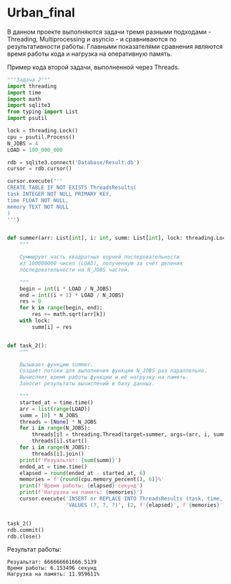 # Urban_final
В данном проекте выполняются задачи тремя разными подходами - Threading, Multiprocessing и asyncio - и сравниваются по результативности работы. Главными показателями сравнения являются время работы кода и нагрузка на оперативную память.

Пример кода второй задачи, выполненной через Threads.
```Python
"""Задача 2"""
import threading
import time
import math
import sqlite3
from typing import List
import psutil

lock = threading.Lock()
cpu = psutil.Process()
N_JOBS = 4
LOAD = 100_000_000

rdb = sqlite3.connect('Database/Result.db')
cursor = rdb.cursor()

cursor.execute('''
CREATE TABLE IF NOT EXISTS ThreadsResults(
task INTEGER NOT NULL PRIMARY KEY,
time FLOAT NOT NULL,
memory TEXT NOT NULL
)
''')


def summer(arr: List[int], i: int, summ: List[int], lock: threading.Lock) -> None:
    """

    Суммирует часть квадратных корней последовательности
    из 100000000 чисел (LOAD), полученную за счёт деления
    последовательности на N_JOBS частей.

    """
    begin = int(i * LOAD / N_JOBS)
    end = int((i + 1) * LOAD / N_JOBS)
    res = 0
    for k in range(begin, end):
        res += math.sqrt(arr[k])
    with lock:
        summ[i] = res


def task_2():
    """

    Вызывает функцию summer.
    Создаёт потоки для выполнения функции N_JOBS раз параллельно.
    Вычисляет время работы функции и её нагрузку на память.
    Заносит результаты вычислений в базу данных.

    """
    started_at = time.time()
    arr = list(range(LOAD))
    summ = [0] * N_JOBS
    threads = [None] * N_JOBS
    for i in range(N_JOBS):
        threads[i] = threading.Thread(target=summer, args=(arr, i, summ, lock))
        threads[i].start()
    for i in range(N_JOBS):
        threads[i].join()
    print(f'Резуальтат: {sum(summ)}')
    ended_at = time.time()
    elapsed = round(ended_at - started_at, 6)
    memories = f'{round(cpu.memory_percent(), 6)}%'
    print(f'Время работы: {elapsed} секунд')
    print(f'Нагрузка на память: {memories}')
    cursor.execute('INSERT or REPLACE INTO ThreadsResults (task, time, memory) '
                   'VALUES (?, ?, ?)', (2, f'{elapsed}', f'{memories}'))


task_2()
rdb.commit()
rdb.close()

```

Результат работы:
```
Резуальтат: 666666661666.5139
Время работы: 6.153496 секунд
Нагрузка на память: 11.959611%
